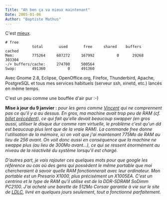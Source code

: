 ```yaml
---
Title: "Ah ben ça va mieux maintenant"
Date: 2005-01-06
Author: "Baptiste Mathus"
---
```




C'est
[mieux](http://batmat.net/blog/2004/12/27/109-MaintenantJeSuisSurDeCeQueJauraisDuAcheterPourNoel).

    # free
                total       used       free     shared    buffers     cached
    Mem:        775264     607272     167992          0      29268     303304
    -/+ buffers/cache:     274700     500564
    Swap:       491360          0     491360

Avec Gnome 2.8, Eclipse, OpenOffice.org, Firefox, Thunderbird, Apache,
PostgreSQL et tous mes services habituels (serveur ssh, xinetd, etc.)
lancés en même temps.

C'est un peu comme une bouffée d'air pur :-)

**Mise à jour du 9 janvier :** *pour les gens comme
[Vincent](http://www.genezys.net) qui ne comprennent pas ce qu'il y a au
dessus. En gros, ma machine avait trop peu de RAM (cf. [billet
précédent](http://batmat.net/blog/2004/12/27/109-MaintenantJeSuisSurDeCeQueJauraisDuAcheterPourNoel)),
ce qui fait qu'elle devait beaucoup swapper (en gros aussi, utiliser le
disque dur comme ram virtuelle, le problème c'est qu'un dd est beaucoup
plus lent que de la vraie RAM). La commande free donne l'utilisation de
la mémoire, ici on voit que j'ai maintenant 775Mo de RAM au lieu de 256
avant. On voit donc aussi en conséquence que la machine ne swappe plus
(au lieu de 300Mo avant...), ce qui se ressent énormément au niveau de
la réactivité du système lorsqu'il est chargé.*

*D'autres part, je vais rajouter ces quelques mots pour que google les
référence au cas où des gens qui possèdent le même portable que moi
chercheraient à savoir quelle RAM fonctionnerait avec leur ordinateur.
Mon portable est un Presario X1000, plus précisément un X1005EA. C'est
un centrino et le type de RAM qu'il utilise est de la DDR-SDRAM SoDimm
PC2100. J'ai acheté une barette de 512Mo Corsair garantie à vie sur le
site de [LDLC](http://ldlc.com/fiche/PB00019586.html), livré en quelques
jours seulement, tout a fonctionné parfaitement.*

